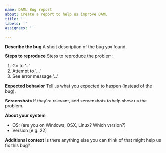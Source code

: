 ```yaml
---
name: DAML Bug report
about: Create a report to help us improve DAML
title: ''
labels: ''
assignees: ''

---
```


**Describe the bug**
A short description of the bug you found.

**Steps to reproduce**
Steps to reproduce the problem:
1. Go to '...'
2. Attempt to '...'
3. See error message '...'

**Expected behavior**
Tell us what you expected to happen (instead of the bug).

**Screenshots**
If they're relevant, add screenshots to help show us the problem.

**About your system**
 - OS: (are you on Windows, OSX, Linux? Which version?)
 - Version [e.g. 22]

**Additional context**
Is there anything else you can think of that might help us fix this bug?

